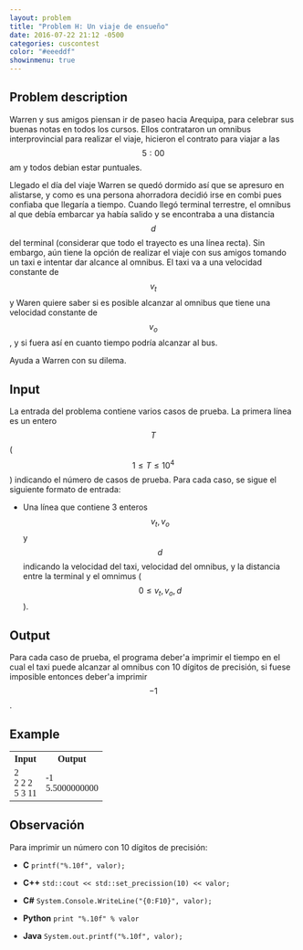 ```yaml
---
layout: problem
title: "Problem H: Un viaje de ensueño"
date: 2016-07-22 21:12 -0500
categories: cuscontest
color: "#eeeddf"
showinmenu: true
---
```


## Problem description

Warren y sus amigos piensan ir de paseo hacia Arequipa, para celebrar sus buenas notas en todos los cursos. Ellos contrataron un omnibus interprovincial para realizar el viaje, hicieron el contrato para viajar a las $$5:00$$ am y todos debian estar puntuales. 

Llegado el día del viaje Warren se quedó dormido así que se apresuro en alistarse, y como es una persona ahorradora decidió irse en combi pues confiaba que llegaría a tiempo. Cuando llegó terminal terrestre, el omnibus al que debía embarcar ya había salido y se encontraba a una distancia $$d$$ del terminal (considerar que todo el trayecto es una línea recta). Sin embargo, aún tiene la opción de realizar el viaje con sus amigos tomando un taxi e intentar dar alcance al omnibus. El taxi va a una velocidad constante de $$v_t$$ y Waren quiere saber si es posible alcanzar al omnibus que tiene una velocidad constante de $$v_o$$, y si fuera así en cuanto tiempo podría alcanzar al bus.

Ayuda a Warren con su dilema.

## Input

La entrada del problema contiene varios casos de prueba. La primera línea es un entero $$T$$ ($$1 \leq T \leq 10^4$$) indicando el número de casos de prueba. Para cada caso, se sigue el siguiente formato de entrada:

  * Una línea que contiene 3 enteros $$v_t, v_o$$ y $$d$$ indicando la velocidad del taxi, velocidad del omnibus, y la distancia entre la terminal y el omnimus ($$0 \leq v_t, v_o, d$$).

## Output

Para cada caso de prueba, el programa deber\'a imprimir el tiempo en el cual el taxi puede alcanzar al omnibus con 10 dígitos de precisión, si fuese imposible entonces deber\'a imprimir $$-1$$.

## Example

<div class="panel panel-default">
  <table class="table" style="font-family:'Lucida Console',monoscape;">
    <tr>
      <th> Input </th>
      <th> Output </th>
    </tr>
    <tr>
      <td>
      2<br>
      2 2 2<br>
      5 3 11<br>
      </td>
      <td> 
        -1<br>
        5.5000000000<br>
      </td>
    </tr>
  </table>
</div>

## Observación

Para imprimir un número con 10 dígitos de precisión:

  + **C** `printf("%.10f", valor);`

  + **C++** `std::cout << std::set_precission(10) << valor;`

  + **C#** `System.Console.WriteLine("{0:F10}", valor);`

  + **Python** `print "%.10f" % valor`

  + **Java** `System.out.printf("%.10f", valor);`
